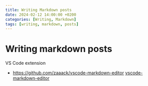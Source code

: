 ```yaml
---
title: Writing Markdown posts
date: 2024-02-12 14:00:00 +0200
categories: [Writing, Markdown]
tags: [writing, markdown, posts]
---
```

# Writing markdown posts

VS Code extension

* https://github.com/zaaack/vscode-markdown-editor [vscode-markdown-editor](https://github.com/zaaack/vscode-markdown-editorhttps:/)
